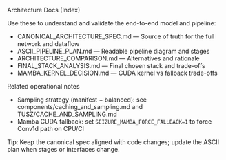 Architecture Docs (Index)

Use these to understand and validate the end-to-end model and pipeline:

- CANONICAL_ARCHITECTURE_SPEC.md — Source of truth for the full network and dataflow
- ASCII_PIPELINE_PLAN.md — Readable pipeline diagram and stages
- ARCHITECTURE_COMPARISON.md — Alternatives and rationale
- FINAL_STACK_ANALYSIS.md — Final chosen stack and trade-offs
- MAMBA_KERNEL_DECISION.md — CUDA kernel vs fallback trade-offs

Related operational notes
- Sampling strategy (manifest + balanced): see components/caching_and_sampling.md and TUSZ/CACHE_AND_SAMPLING.md
- Mamba CUDA fallback: set `SEIZURE_MAMBA_FORCE_FALLBACK=1` to force Conv1d path on CPU/CI

Tip: Keep the canonical spec aligned with code changes; update the ASCII plan when stages or interfaces change.
